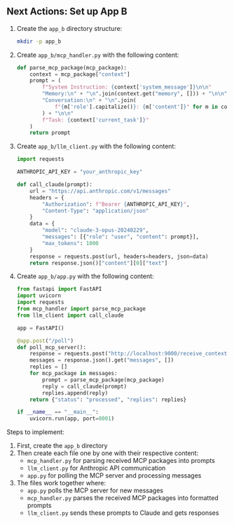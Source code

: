 ## Next Actions: Set up App B

1. Create the `app_b` directory structure:
   ```bash
   mkdir -p app_b
   ```

2. Create `app_b/mcp_handler.py` with the following content:
   ```python
   def parse_mcp_package(mcp_package):
       context = mcp_package["context"]
       prompt = (
           f"System Instruction: {context['system_message']}\n\n"
           "Memory:\n" + "\n".join(context.get("memory", [])) + "\n\n"
           "Conversation:\n" + "\n".join(
               f"{m['role'].capitalize()}: {m['content']}" for m in context.get("conversation", [])
           ) + "\n\n"
           f"Task: {context['current_task']}"
       )
       return prompt
   ```

3. Create `app_b/llm_client.py` with the following content:
   ```python
   import requests

   ANTHROPIC_API_KEY = "your_anthropic_key"

   def call_claude(prompt):
       url = "https://api.anthropic.com/v1/messages"
       headers = {
           "Authorization": f"Bearer {ANTHROPIC_API_KEY}",
           "Content-Type": "application/json"
       }
       data = {
           "model": "claude-3-opus-20240229",
           "messages": [{"role": "user", "content": prompt}],
           "max_tokens": 1000
       }
       response = requests.post(url, headers=headers, json=data)
       return response.json()["content"][0]["text"]
   ```

4. Create `app_b/app.py` with the following content:
   ```python
   from fastapi import FastAPI
   import uvicorn
   import requests
   from mcp_handler import parse_mcp_package
   from llm_client import call_claude

   app = FastAPI()

   @app.post("/poll")
   def poll_mcp_server():
       response = requests.post("http://localhost:9000/receive_context/AppB")
       messages = response.json().get("messages", [])
       replies = []
       for mcp_package in messages:
           prompt = parse_mcp_package(mcp_package)
           reply = call_claude(prompt)
           replies.append(reply)
       return {"status": "processed", "replies": replies}

   if __name__ == "__main__":
       uvicorn.run(app, port=8001)
   ```

Steps to implement:
1. First, create the `app_b` directory
2. Then create each file one by one with their respective content:
   - `mcp_handler.py` for parsing received MCP packages into prompts
   - `llm_client.py` for Anthropic API communication
   - `app.py` for polling the MCP server and processing messages
3. The files work together where:
   - `app.py` polls the MCP server for new messages
   - `mcp_handler.py` parses the received MCP packages into formatted prompts
   - `llm_client.py` sends these prompts to Claude and gets responses